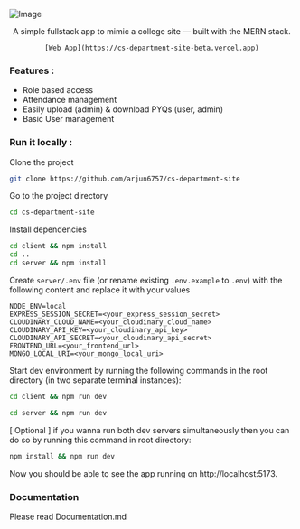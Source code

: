 ![Image](https://github.com/user-attachments/assets/33fd3868-a02b-4979-b78c-74119dda495f)

<div align="center">
    A simple fullstack app to mimic a college site — built with the MERN stack.

    [Web App](https://cs-department-site-beta.vercel.app)

</div>

### Features :

- Role based access
- Attendance management
- Easily upload (admin) & download PYQs (user, admin)
- Basic User management

### Run it locally :

Clone the project

```bash
git clone https://github.com/arjun6757/cs-department-site
```

Go to the project directory

```bash
cd cs-department-site
```

Install dependencies

```bash
cd client && npm install
cd ..
cd server && npm install
```

Create `server/.env` file (or rename existing `.env.example` to `.env`) with the following content and replace it with your values

```text
NODE_ENV=local
EXPRESS_SESSION_SECRET=<your_express_session_secret>
CLOUDINARY_CLOUD_NAME=<your_cloudinary_cloud_name>
CLOUDINARY_API_KEY=<your_cloudinary_api_key>
CLOUDINARY_API_SECRET=<your_cloudinary_api_secret>
FRONTEND_URL=<your_frontend_url>
MONGO_LOCAL_URI=<your_mongo_local_uri>
```

Start dev environment by running the following commands in the root directory (in two separate terminal instances):

```bash
cd client && npm run dev
```

```bash
cd server && npm run dev
```

[ Optional ] if you wanna run both dev servers simultaneously then you can do so by running this command in root directory:

```bash
npm install && npm run dev
```

Now you should be able to see the app running on http://localhost:5173.

### Documentation
Please read Documentation.md